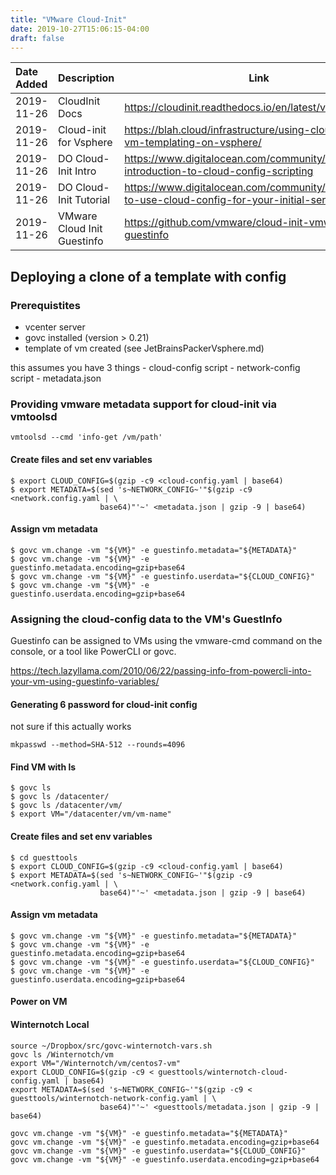 ```yaml
---
title: "VMware Cloud-Init"
date: 2019-10-27T15:06:15-04:00
draft: false
---
```

|Date Added|Description|Link|
|:---|:---|---|
|2019-11-26| CloudInit Docs | https://cloudinit.readthedocs.io/en/latest/v | 
|2019-11-26| Cloud-init for Vsphere | https://blah.cloud/infrastructure/using-cloud-init-for-vm-templating-on-vsphere/|
|2019-11-26| DO Cloud-Init Intro | https://www.digitalocean.com/community/tutorials/an-introduction-to-cloud-config-scripting | 
|2019-11-26| DO Cloud-Init Tutorial |https://www.digitalocean.com/community/tutorials/how-to-use-cloud-config-for-your-initial-server-setup|
|2019-11-26| VMware Cloud Init Guestinfo| https://github.com/vmware/cloud-init-vmware-guestinfo|


## Deploying a clone of a template with config

### Prerequistites

- vcenter server
- govc installed (version > 0.21)
- template of vm created (see JetBrainsPackerVsphere.md)

this assumes you have 3 things
	- cloud-config script
	- network-config script
	- metadata.json 


### Providing vmware metadata support for cloud-init via vmtoolsd

```
vmtoolsd --cmd 'info-get /vm/path'
```

#### Create files and set env variables
```
$ export CLOUD_CONFIG=$(gzip -c9 <cloud-config.yaml | base64)
$ export METADATA=$(sed 's~NETWORK_CONFIG~'"$(gzip -c9 <network.config.yaml | \
                    base64)"'~' <metadata.json | gzip -9 | base64)
```

#### Assign vm metadata
```
$ govc vm.change -vm "${VM}" -e guestinfo.metadata="${METADATA}"
$ govc vm.change -vm "${VM}" -e guestinfo.metadata.encoding=gzip+base64
$ govc vm.change -vm "${VM}" -e guestinfo.userdata="${CLOUD_CONFIG}"
$ govc vm.change -vm "${VM}" -e guestinfo.userdata.encoding=gzip+base64
```


### Assigning the cloud-config data to the VM's GuestInfo

Guestinfo can be assigned to VMs using the vmware-cmd command on the console, or a tool like PowerCLI or govc.

https://tech.lazyllama.com/2010/06/22/passing-info-from-powercli-into-your-vm-using-guestinfo-variables/

#### Generating $6$ password for cloud-init config
not sure if this actually works

```
mkpasswd --method=SHA-512 --rounds=4096
```



#### Find VM with ls
```
$ govc ls
$ govc ls /datacenter/
$ govc ls /datacenter/vm/
$ export VM="/datacenter/vm/vm-name"
```

#### Create files and set env variables
```
$ cd guesttools
$ export CLOUD_CONFIG=$(gzip -c9 <cloud-config.yaml | base64)
$ export METADATA=$(sed 's~NETWORK_CONFIG~'"$(gzip -c9 <network.config.yaml | \
                    base64)"'~' <metadata.json | gzip -9 | base64)
```

#### Assign vm metadata
```
$ govc vm.change -vm "${VM}" -e guestinfo.metadata="${METADATA}"
$ govc vm.change -vm "${VM}" -e guestinfo.metadata.encoding=gzip+base64
$ govc vm.change -vm "${VM}" -e guestinfo.userdata="${CLOUD_CONFIG}"
$ govc vm.change -vm "${VM}" -e guestinfo.userdata.encoding=gzip+base64
```

#### Power on VM


#### Winternotch Local 
```
source ~/Dropbox/src/govc-winternotch-vars.sh
govc ls /Winternotch/vm
export VM="/Winternotch/vm/centos7-vm"
export CLOUD_CONFIG=$(gzip -c9 < guesttools/winternotch-cloud-config.yaml | base64)
export METADATA=$(sed 's~NETWORK_CONFIG~'"$(gzip -c9 < guesttools/winternotch-network-config.yaml | \
                    base64)"'~' <guesttools/metadata.json | gzip -9 | base64)
                    
govc vm.change -vm "${VM}" -e guestinfo.metadata="${METADATA}"
govc vm.change -vm "${VM}" -e guestinfo.metadata.encoding=gzip+base64
govc vm.change -vm "${VM}" -e guestinfo.userdata="${CLOUD_CONFIG}"
govc vm.change -vm "${VM}" -e guestinfo.userdata.encoding=gzip+base64
```
